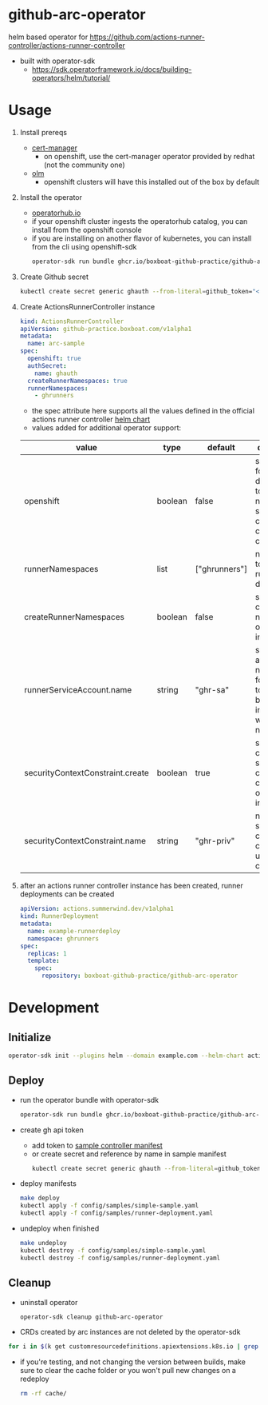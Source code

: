 # github-arc-operator
helm based operator for https://github.com/actions-runner-controller/actions-runner-controller
- built with operator-sdk
  - https://sdk.operatorframework.io/docs/building-operators/helm/tutorial/

# Usage
1. Install prereqs
    - [cert-manager](https://cert-manager.io/docs/installation/helm/)
      - on openshift, use the cert-manager operator provided by redhat (not the community one)
    - [olm](https://sdk.operatorframework.io/docs/olm-integration/tutorial-bundle/#enabling-olm)
      - openshift clusters will have this installed out of the box by default

1. Install the operator 
    - [operatorhub.io](https://operatorhub.io/operator/github-arc-operator)
    - if your openshift cluster ingests the operatorhub catalog, you can install from the openshift console  
    - if you are installing on another flavor of kubernetes, you can install from the cli using openshift-sdk
      ```sh
      operator-sdk run bundle ghcr.io/boxboat-github-practice/github-arc-operator-bundle:1.0.1
      ```    

1. Create Github secret
    ```sh
    kubectl create secret generic ghauth --from-literal=github_token="<api token>" --namespace openshift-operators
    ```

1. Create ActionsRunnerController instance
    ```yaml
    kind: ActionsRunnerController
    apiVersion: github-practice.boxboat.com/v1alpha1
    metadata:
      name: arc-sample
    spec:
      openshift: true
      authSecret:
        name: ghauth
      createRunnerNamespaces: true
      runnerNamespaces:
        - ghrunners
    ```
    - the spec attribute here supports all the values defined in the official actions runner controller [helm chart](https://github.com/actions/actions-runner-controller/tree/master/charts/actions-runner-controller)
    - values added for additional operator support:

    |value|type|default|description|
    |---|---|---|---|
    |openshift|boolean|false|set to true for openshift deployments to create needed security context constraint changes|
    |runnerNamespaces|list|["ghrunners"]|namespaces to watch for runner deployments|
    |createRunnerNamespaces|boolean|false|set to true to create namespaces on controller instantiation|
    |runnerServiceAccount.name|string|"ghr-sa"|service account name to use for runners to use will be created in all watched namespaces|
    |securityContextConstraint.create|boolean|true|set to true to create security context constraint on controller instantiation|
    |securityContextConstraint.name|string|"ghr-priv"|name of security context constraint to use for controller|


1. after an actions runner controller instance has been created, runner deployments can be created
    ```yaml
    apiVersion: actions.summerwind.dev/v1alpha1
    kind: RunnerDeployment
    metadata:
      name: example-runnerdeploy
      namespace: ghrunners
    spec:
      replicas: 1
      template:
        spec:
          repository: boxboat-github-practice/github-arc-operator
    ```

# Development
## Initialize
```sh
operator-sdk init --plugins helm --domain example.com --helm-chart actions-runner-controller --helm-chart-repo https://actions-runner-controller.github.io/actions-runner-controller
```
## Deploy 
  - run the operator bundle with operator-sdk 
    ```sh
    operator-sdk run bundle ghcr.io/boxboat-github-practice/github-arc-operator-bundle:experimental
    ```
  - create gh api token
    - add token to [sample controller manifest](./samples/simple-sample.yaml)
    - or create secret and reference by name in sample manifest
      ```sh
      kubectl create secret generic ghauth --from-literal=github_token=<your-token>
      ```
  - deploy manifests
    ```sh
    make deploy
    kubectl apply -f config/samples/simple-sample.yaml
    kubectl apply -f config/samples/runner-deployment.yaml
    ```
  
  - undeploy when finished
    ```sh
    make undeploy
    kubectl destroy -f config/samples/simple-sample.yaml
    kubectl destroy -f config/samples/runner-deployment.yaml
    ```

## Cleanup
- uninstall operator
  ```sh
  operator-sdk cleanup github-arc-operator
  ```

- CRDs created by arc instances are not deleted by the operator-sdk
```sh
for i in $(k get customresourcedefinitions.apiextensions.k8s.io | grep ".*actions\.summerwind\.dev" | awk '{print $1}'); do kubectl delete customresourcedefinition $i; done
```
- if you're testing, and not changing the version between builds, make sure to clear the cache folder or you won't pull new changes on a redeploy
  ```sh
  rm -rf cache/
  ```
